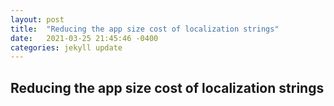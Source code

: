 ```yaml
---
layout: post
title:  "Reducing the app size cost of localization strings"
date:   2021-03-25 21:45:46 -0400
categories: jekyll update
---
```


## Reducing the app size cost of localization strings


